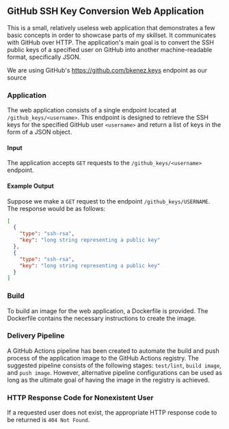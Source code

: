 ## GitHub SSH Key Conversion Web Application

This is a small, relatively useless web application that demonstrates a few basic concepts in order to showcase parts of my skillset. It communicates with GitHub over HTTP. The application's main goal is to convert the SSH public keys of a specified user on GitHub into another machine-readable format, specifically JSON.

We are using GitHub's https://github.com/bkenez.keys endpoint as our source

### Application

The web application consists of a single endpoint located at `/github_keys/<username>`. This endpoint is designed to retrieve the SSH keys for the specified GitHub user `<username>` and return a list of keys in the form of a JSON object.

#### Input

The application accepts `GET` requests to the `/github_keys/<username>` endpoint.

#### Example Output

Suppose we make a `GET` request to the endpoint `/github_keys/USERNAME`. The  response would be as follows:
```json
[
  {
    "type": "ssh-rsa",
    "key": "long string representing a public key"
  },
  {
    "type": "ssh-rsa",
    "key": "long string representing a public key"
  }
]
```

### Build

To build an image for the web application, a Dockerfile is provided. The Dockerfile contains the necessary instructions to create the image. 

### Delivery Pipeline

A GitHub Actions pipeline has been created to automate the build and push process of the application image to the GitHub Actions registry. The suggested pipeline consists of the following stages: `test/lint`, `build image`, and `push image`. However, alternative pipeline configurations can be used as long as the ultimate goal of having the image in the registry is achieved.

### HTTP Response Code for Nonexistent User

If a requested user does not exist, the appropriate HTTP response code to be returned is `404 Not Found`.
